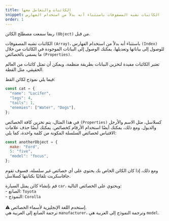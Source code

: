 ```yaml
---
title: الكائنات والتعامل معها
snippet: الكائنات تشبه المصفوفات باستثناء أنه بدلاً من استخدام الفهارس
order: 1
---
```


ربما سمعت مصطلح الكائن `(Object)` من قبل.

الكائنات تشبه المصفوفات `(Array)`، باستثناء أنه بدلاً من استخدام الفهارس
`(Index)` للوصول إلى بياناتها وتعديلها، يمكنك الوصول إلى البيانات الموجودة في
الكائنات من خلال ما يسمى بالخصائص `(Properties)`.

تعتبر الكائنات مفيدة لتخزين البيانات بطريقة منظمة، ويمكن أن تمثل كائنات من
العالم الحقيقي، مثل القطة.

فيما يلي نموذج لكائن القط:

```js
const cat = {
  "name": "Lucifer",
  "legs": 4,
  "tails": 1,
  "enemies": ["Water", "Dogs"],
};
```

في هذا المثال، يتم تخزين كافة الخصائص `(Properties)` كسلاسل، مثل الاسم والأرجل
والذيول. ومع ذلك، يمكنك أيضًا استخدام الأرقام كخصائص. يمكنك أيضًا حذف علامات
الاقتباس لخصائص السلسلة المكونة من كلمة واحدة، كما يلي:

```js
const anotherObject = {
  make: "Ford",
  5: "five",
  "model": "focus",
};
```

ومع ذلك، إذا كان الكائن الخاص بك يحتوي على أي خصائص غير سلسلة، فسوف تقوم
جافاسكربت تلقائيًا بكتابتها كسلاسل.

<div class="quiz">
قم بإنشاء كائن يمثل السيارة <code>car</code>، ويحتوي على الخصائص التالية:<br>
- الصانع: <code>Toyota</code><br>
- النموذج: <code>Corolla</code><br>
<br>
⚠️ إستخدم اللغة الإنجليزية لأسماء الخصائص.
<br>
ترجمة الصانع إلى العربية هي <code>manufacturer</code>، وترجمة النموذج إلى العربية هي <code>model</code>.
</div>
